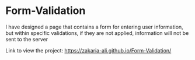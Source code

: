 # Form-Validation
I have designed a page that contains a form for entering user information, but within specific validations, if they are not applied, information will not be sent to the server

Link to view the project: https://zakaria-ali.github.io/Form-Validation/
